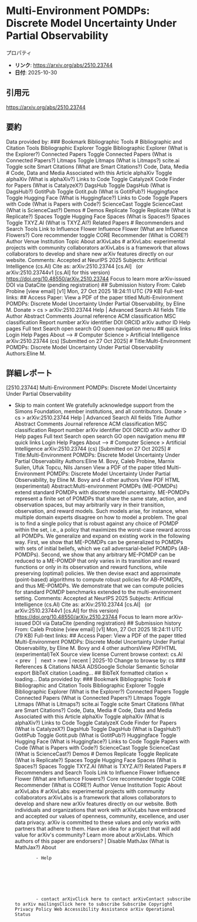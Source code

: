 # Multi-Environment POMDPs: Discrete Model Uncertainty Under Partial Observability

プロパティ  
- **リンク**: https://arxiv.org/abs/2510.23744  
- **日付**: 2025-10-30  

## 引用元
https://arxiv.org/abs/2510.23744

## 要約
Data provided by: ### Bookmark Bibliographic Tools # Bibliographic and Citation Tools Bibliographic Explorer Toggle Bibliographic Explorer (What is the Explorer?) Connected Papers Toggle Connected Papers (What is Connected Papers?) Litmaps Toggle Litmaps (What is Litmaps?) scite.ai Toggle scite Smart Citations (What are Smart Citations?) Code, Data, Media # Code, Data and Media Associated with this Article alphaXiv Toggle alphaXiv (What is alphaXiv?) Links to Code Toggle CatalyzeX Code Finder for Papers (What is CatalyzeX?) DagsHub Toggle DagsHub (What is DagsHub?) GotitPub Toggle Gotit.pub (What is GotitPub?) Huggingface Toggle Hugging Face (What is Huggingface?) Links to Code Toggle Papers with Code (What is Papers with Code?) ScienceCast Toggle ScienceCast (What is ScienceCast?) Demos # Demos Replicate Toggle Replicate (What is Replicate?) Spaces Toggle Hugging Face Spaces (What is Spaces?) Spaces Toggle TXYZ.AI (What is TXYZ.AI?) Related Papers # Recommenders and Search Tools Link to Influence Flower Influence Flower (What are Influence Flowers?) Core recommender toggle CORE Recommender (What is CORE?) Author Venue Institution Topic About arXivLabs # arXivLabs: experimental projects with community collaborators arXivLabs is a framework that allows collaborators to develop and share new arXiv features directly on our website. Comments: Accepted at NeurIPS 2025 Subjects: Artificial Intelligence (cs.AI) Cite as: arXiv:2510.23744 [cs.AI] &nbsp; (or arXiv:2510.23744v1 [cs.AI] for this version) &nbsp; https://doi.org/10.48550/arXiv.2510.23744 Focus to learn more arXiv-issued DOI via DataCite (pending registration) ## Submission history From: Caleb Probine [view email] [v1] Mon, 27 Oct 2025 18:24:11 UTC (79 KB) Full-text links: ## Access Paper: View a PDF of the paper titled Multi-Environment POMDPs: Discrete Model Uncertainty Under Partial Observability, by Eline M. Donate &gt; cs &gt; arXiv:2510.23744 Help | Advanced Search All fields Title Author Abstract Comments Journal reference ACM classification MSC classification Report number arXiv identifier DOI ORCID arXiv author ID Help pages Full text Search open search GO open navigation menu ## quick links Login Help Pages About --> # Computer Science > Artificial Intelligence arXiv:2510.23744 (cs) [Submitted on 27 Oct 2025] # Title:Multi-Environment POMDPs: Discrete Model Uncertainty Under Partial Observability Authors:Eline M.

## 詳細レポート
[2510.23744] Multi-Environment POMDPs: Discrete Model Uncertainty Under Partial Observability
  
  - Skip to main content We gratefully acknowledge support from the Simons Foundation, member institutions, and all contributors. Donate &gt; cs &gt; arXiv:2510.23744 Help | Advanced Search All fields Title Author Abstract Comments Journal reference ACM classification MSC classification Report number arXiv identifier DOI ORCID arXiv author ID Help pages Full text Search open search GO open navigation menu ## quick links Login Help Pages About --> # Computer Science > Artificial Intelligence arXiv:2510.23744 (cs) [Submitted on 27 Oct 2025] # Title:Multi-Environment POMDPs: Discrete Model Uncertainty Under Partial Observability Authors:Eline M. Bovy, Caleb Probine, Marnix Suilen, Ufuk Topcu, Nils Jansen View a PDF of the paper titled Multi-Environment POMDPs: Discrete Model Uncertainty Under Partial Observability, by Eline M. Bovy and 4 other authors View PDF HTML (experimental) Abstract:Multi-environment POMDPs (ME-POMDPs) extend standard POMDPs with discrete model uncertainty. ME-POMDPs represent a finite set of POMDPs that share the same state, action, and observation spaces, but may arbitrarily vary in their transition, observation, and reward models. Such models arise, for instance, when multiple domain experts disagree on how to model a problem. The goal is to find a single policy that is robust against any choice of POMDP within the set, i.e., a policy that maximizes the worst-case reward across all POMDPs. We generalize and expand on existing work in the following way. First, we show that ME-POMDPs can be generalized to POMDPs with sets of initial beliefs, which we call adversarial-belief POMDPs (AB-POMDPs). Second, we show that any arbitrary ME-POMDP can be reduced to a ME-POMDP that only varies in its transition and reward functions or only in its observation and reward functions, while preserving (optimal) policies. We then devise exact and approximate (point-based) algorithms to compute robust policies for AB-POMDPs, and thus ME-POMDPs. We demonstrate that we can compute policies for standard POMDP benchmarks extended to the multi-environment setting. Comments: Accepted at NeurIPS 2025 Subjects: Artificial Intelligence (cs.AI) Cite as: arXiv:2510.23744 [cs.AI] &nbsp; (or arXiv:2510.23744v1 [cs.AI] for this version) &nbsp; https://doi.org/10.48550/arXiv.2510.23744 Focus to learn more arXiv-issued DOI via DataCite (pending registration) ## Submission history From: Caleb Probine [view email] [v1] Mon, 27 Oct 2025 18:24:11 UTC (79 KB) Full-text links: ## Access Paper: View a PDF of the paper titled Multi-Environment POMDPs: Discrete Model Uncertainty Under Partial Observability, by Eline M. Bovy and 4 other authorsView PDFHTML (experimental)TeX Source view license Current browse context: cs.AI &lt;&nbsp;prev &nbsp; | &nbsp; next&nbsp;&gt; new | recent | 2025-10 Change to browse by: cs ### References &amp; Citations NASA ADSGoogle Scholar Semantic Scholar export BibTeX citation Loading... ## BibTeX formatted citation &times; loading... Data provided by: ### Bookmark Bibliographic Tools # Bibliographic and Citation Tools Bibliographic Explorer Toggle Bibliographic Explorer (What is the Explorer?) Connected Papers Toggle Connected Papers (What is Connected Papers?) Litmaps Toggle Litmaps (What is Litmaps?) scite.ai Toggle scite Smart Citations (What are Smart Citations?) Code, Data, Media # Code, Data and Media Associated with this Article alphaXiv Toggle alphaXiv (What is alphaXiv?) Links to Code Toggle CatalyzeX Code Finder for Papers (What is CatalyzeX?) DagsHub Toggle DagsHub (What is DagsHub?) GotitPub Toggle Gotit.pub (What is GotitPub?) Huggingface Toggle Hugging Face (What is Huggingface?) Links to Code Toggle Papers with Code (What is Papers with Code?) ScienceCast Toggle ScienceCast (What is ScienceCast?) Demos # Demos Replicate Toggle Replicate (What is Replicate?) Spaces Toggle Hugging Face Spaces (What is Spaces?) Spaces Toggle TXYZ.AI (What is TXYZ.AI?) Related Papers # Recommenders and Search Tools Link to Influence Flower Influence Flower (What are Influence Flowers?) Core recommender toggle CORE Recommender (What is CORE?) Author Venue Institution Topic About arXivLabs # arXivLabs: experimental projects with community collaborators arXivLabs is a framework that allows collaborators to develop and share new arXiv features directly on our website. Both individuals and organizations that work with arXivLabs have embraced and accepted our values of openness, community, excellence, and user data privacy. arXiv is committed to these values and only works with partners that adhere to them. Have an idea for a project that will add value for arXiv's community? Learn more about arXivLabs. Which authors of this paper are endorsers? | Disable MathJax (What is MathJax?) About

                - Help

              

            
            
              

                - contact arXivClick here to contact arXivContact subscribe to arXiv mailingsClick here to subscribe Subscribe Copyright Privacy Policy Web Accessibility Assistance arXiv Operational Status
